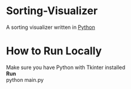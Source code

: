 # Sorting-Visualizer
A sorting visualizer written in [Python](https://docs.python.org/3/)

# How to Run Locally
Make sure you have Python with Tkinter installed<br />
**Run**<br />
python main.py<br />
